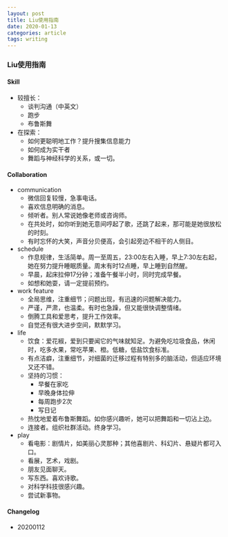 ```yaml
---
layout: post
title: Liu使用指南
date: 2020-01-13
categories: article
tags: writing
---
```


### Liu使用指南
#### Skill 

* 较擅长：
    * 谈判沟通（中英文）
    * 跑步
    * 布鲁斯舞
* 在探索：
    * 如何更聪明地工作？提升搜集信息能力
    * 如何成为实干者
    * 舞蹈与神经科学的关系，或一切。

#### Collaboration
* communication
    * 微信回复较慢，急事电话。
    * 喜欢信息明确的消息。
    * 倾听者。别人常说她像老师或咨询师。
    * 在共处时，如你听到她无意间哼起了歌，还跳了起来，那可能是她很放松的时刻。
    * 有时忘怀的大笑，声音分贝便高，会引起旁边不相干的人侧目。
* schedule
    * 作息规律，生活简单。周一至周五，23:00左右入睡，早上7:30左右起，她在努力提升睡眠质量。周末有时12点睡，早上睡到自然醒。
    * 早晨，起床拉伸17分钟；准备午餐半小时，同时完成早餐。
    * 如想和她耍，请一定提前预约。
* work feature
    * 全局思维，注重细节；问题出现，有迅速的问题解决能力。
    * 严谨，严肃，也温柔。有时也急躁，但又能很快调整情绪。
    * 倒腾工具和爱思考，提升工作效率。
    * 自觉还有很大进步空间，默默学习。
* life
    * 饮食：爱花椒，爱到只要闻它的气味就知足。为避免吃垃圾食品，休闲时，吃多水果，常吃苹果、橙。低糖，低盐饮食标准。
    * 有点洁癖，注重细节，对细菌的迁移过程有特别多的脑活动，但适应环境又还不错。
    * 坚持的习惯：
        * 早餐在家吃
        * 早晚身体拉伸
        * 每周跑步2次
        * 写日记
    * 热忱地爱着布鲁斯舞蹈。如你感兴趣听，她可以把舞蹈和一切沾上边。
    * 连接者。组织社群活动。终身学习。
* play
    * 看电影：剧情片，如美丽心灵那种；其他喜剧片、科幻片、悬疑片都可入口。
    * 看展，艺术，戏剧。
    * 朋友见面聊天。
    * 写东西。喜欢诗歌。
    * 对科学科技很感兴趣。
    * 尝试新事物。


#### Changelog 

- 20200112
